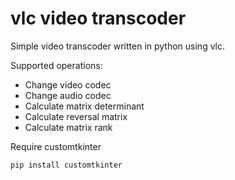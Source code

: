 # vlc video transcoder

Simple video transcoder written in python using vlc.

Supported operations:

- Change video codec 
- Change audio codec
- Calculate matrix determinant
- Calculate reversal matrix
- Calculate matrix rank

Require customtkinter
```
pip install customtkinter
```
